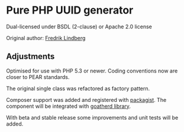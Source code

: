 Pure PHP UUID generator
=======================

Dual-licensed under BSDL (2-clause) or Apache 2.0 license 

Original author: [Fredrik Lindberg](https://github.com/fredriklindberg)

Adjustments
-----------

Optimised for use with PHP 5.3 or newer.
Coding conventions now are closer to PEAR standards.

The original single class was refactored as factory pattern.

Composer support was added and registered with [packagist](https://packagist.org/).
The component will be integrated with [goatherd library](https://github.com/goatherd/Goatherd-library).

With beta and stable release some improvements and unit tests will be added.